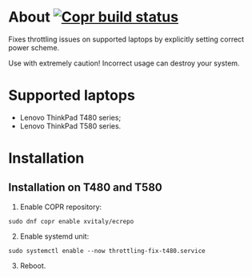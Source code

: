 # About [![Copr build status](https://copr.fedorainfracloud.org/coprs/xvitaly/ecrepo/package/throttling-fix/status_image/last_build.png)](https://copr.fedorainfracloud.org/coprs/xvitaly/ecrepo/package/throttling-fix/)

Fixes throttling issues on supported laptops by explicitly setting correct power scheme.

Use with extremely caution! Incorrect usage can destroy your system.

# Supported laptops

  * Lenovo ThinkPad T480 series;
  * Lenovo ThinkPad T580 series.

# Installation

## Installation on T480 and T580

1. Enable COPR repository:
```
sudo dnf copr enable xvitaly/ecrepo
```

2. Enable systemd unit:
```
sudo systemctl enable --now throttling-fix-t480.service
```

3. Reboot.
